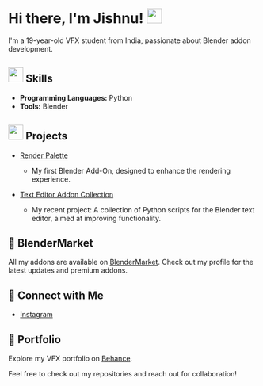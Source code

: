 # Hi there, I'm Jishnu! <img src="https://raw.githubusercontent.com/Tarikul-Islam-Anik/Animated-Fluent-Emojis/master/Emojis/Hand%20gestures/Waving%20Hand.png" width="30px">

I'm a 19-year-old VFX student from India, passionate about Blender addon development.

## <img src="https://raw.githubusercontent.com/Tarikul-Islam-Anik/Animated-Fluent-Emojis/master/Emojis/People%20with%20professions/Man%20Technologist%20Medium%20Skin%20Tone.png" width="30"/> Skills

- **Programming Languages:** Python
- **Tools:** Blender

## <img src="https://em-content.zobj.net/source/microsoft-teams/363/rocket_1f680.png" width="30"/> Projects

- [Render Palette](https://github.com/Jishnu-jithu/render-palette)
  - My first Blender Add-On, designed to enhance the rendering experience.

- [Text Editor Addon Collection](https://github.com/Jishnu-jithu/text-editor-addons)
  - My recent project: A collection of Python scripts for the Blender text editor, aimed at improving functionality.
 
## 🛒 BlenderMarket

All my addons are available on [BlenderMarket](https://www.blendermarket.com/creators/jishnujithu). Check out my profile for the latest updates and premium addons.

## 🔗 Connect with Me

- [Instagram](https://www.instagram.com/ji_shnu_z/)

## 📝 Portfolio

Explore my VFX portfolio on [Behance](https://www.behance.net/jishnukv1).

Feel free to check out my repositories and reach out for collaboration!

